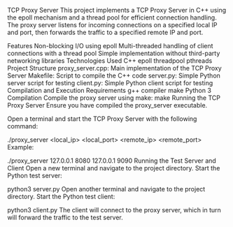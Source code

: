 TCP Proxy Server
This project implements a TCP Proxy Server in C++ using the epoll mechanism and a thread pool for efficient connection handling. The proxy server listens for incoming connections on a specified local IP and port, then forwards the traffic to a specified remote IP and port.

Features
Non-blocking I/O using epoll
Multi-threaded handling of client connections with a thread pool
Simple implementation without third-party networking libraries
Technologies Used
C++
epoll
threadpool
pthreads
Project Structure
proxy_server.cpp: Main implementation of the TCP Proxy Server
Makefile: Script to compile the C++ code
server.py: Simple Python server script for testing
client.py: Simple Python client script for testing
Compilation and Execution
Requirements
g++ compiler
make
Python 3
Compilation
Compile the proxy server using make:
make
Running the TCP Proxy Server
Ensure you have compiled the proxy_server executable.

Open a terminal and start the TCP Proxy Server with the following command:

./proxy_server <local_ip> <local_port> <remote_ip> <remote_port>
Example:

./proxy_server 127.0.0.1 8080 127.0.0.1 9090
Running the Test Server and Client
Open a new terminal and navigate to the project directory. Start the Python test server:

python3 server.py
Open another terminal and navigate to the project directory. Start the Python test client:

python3 client.py
The client will connect to the proxy server, which in turn will forward the traffic to the test server.
